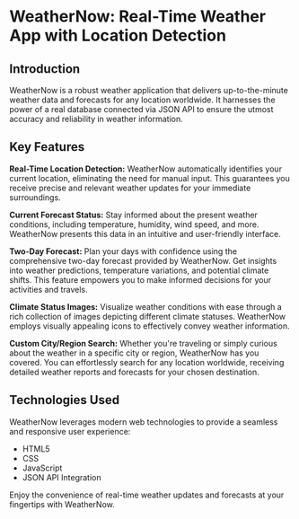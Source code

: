 # WeatherNow: Real-Time Weather App with Location Detection

## Introduction

WeatherNow is a robust weather application that delivers up-to-the-minute weather data and forecasts for any location worldwide. It harnesses the power of a real database connected via JSON API to ensure the utmost accuracy and reliability in weather information.

## Key Features

**Real-Time Location Detection:**
WeatherNow automatically identifies your current location, eliminating the need for manual input. This guarantees you receive precise and relevant weather updates for your immediate surroundings.

**Current Forecast Status:**
Stay informed about the present weather conditions, including temperature, humidity, wind speed, and more. WeatherNow presents this data in an intuitive and user-friendly interface.

**Two-Day Forecast:**
Plan your days with confidence using the comprehensive two-day forecast provided by WeatherNow. Get insights into weather predictions, temperature variations, and potential climate shifts. This feature empowers you to make informed decisions for your activities and travels.

**Climate Status Images:**
Visualize weather conditions with ease through a rich collection of images depicting different climate statuses. WeatherNow employs visually appealing icons to effectively convey weather information.

**Custom City/Region Search:**
Whether you're traveling or simply curious about the weather in a specific city or region, WeatherNow has you covered. You can effortlessly search for any location worldwide, receiving detailed weather reports and forecasts for your chosen destination.

## Technologies Used

WeatherNow leverages modern web technologies to provide a seamless and responsive user experience:

- HTML5
- CSS
- JavaScript
- JSON API Integration

Enjoy the convenience of real-time weather updates and forecasts at your fingertips with WeatherNow.
